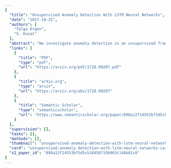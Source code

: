 ```yaml
---
{
  "title": "Unsupervised Anomaly Detection With LSTM Neural Networks",
  "date": "2017-10-25",
  "authors": [
    "Tolga Ergen",
    "S. Kozat"
  ],
  "abstract": "We investigate anomaly detection in an unsupervised framework and introduce long short-term memory (LSTM) neural network-based algorithms. In particular, given variable length data sequences, we first pass these sequences through our LSTM-based structure and obtain fixed-length sequences. We then find a decision function for our anomaly detectors based on the one-class support vector machines (OC-SVMs) and support vector data description (SVDD) algorithms. As the first time in the literature, we jointly train and optimize the parameters of the LSTM architecture and the OC-SVM (or SVDD) algorithm using highly effective gradient and quadratic programming-based training methods. To apply the gradient-based training method, we modify the original objective criteria of the OC-SVM and SVDD algorithms, where we prove the convergence of the modified objective criteria to the original criteria. We also provide extensions of our unsupervised formulation to the semisupervised and fully supervised frameworks. Thus, we obtain anomaly detection algorithms that can process variable length data sequences while providing high performance, especially for time series data. Our approach is generic so that we also apply this approach to the gated recurrent unit (GRU) architecture by directly replacing our LSTM-based structure with the GRU-based structure. In our experiments, we illustrate significant performance gains achieved by our algorithms with respect to the conventional methods.",
  "links": [
    {
      "title": "PDF",
      "type": "pdf",
      "url": "https://arxiv.org/pdf/1710.09207.pdf"
    },
    {
      "title": "arXiv.org",
      "type": "arxiv",
      "url": "https://arxiv.org/abs/1710.09207"
    },
    {
      "title": "Semantic Scholar",
      "type": "semanticscholar",
      "url": "https://www.semanticscholar.org/paper/898a12f14553bf5d5cb18458719b963c14bb81c8"
    }
  ],
  "supervision": [],
  "tasks": [],
  "methods": [],
  "thumbnail": "unsupervised-anomaly-detection-with-lstm-neural-networks-thumb.jpg",
  "card": "unsupervised-anomaly-detection-with-lstm-neural-networks-card.jpg",
  "s2_paper_id": "898a12f14553bf5d5cb18458719b963c14bb81c8"
}
---
```


